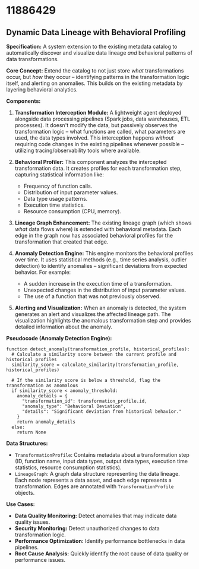 # 11886429

## Dynamic Data Lineage with Behavioral Profiling

**Specification:** A system extension to the existing metadata catalog to automatically discover and visualize data lineage *and* behavioral patterns of data transformations.

**Core Concept:** Extend the catalog to not just store *what* transformations occur, but *how* they occur – identifying patterns in the transformation logic itself, and alerting on anomalies. This builds on the existing metadata by layering behavioral analytics.

**Components:**

1.  **Transformation Interception Module:**  A lightweight agent deployed alongside data processing pipelines (Spark jobs, data warehouses, ETL processes). It doesn't modify the data, but passively observes the transformation logic – what functions are called, what parameters are used, the data types involved.  This interception happens *without* requiring code changes in the existing pipelines whenever possible – utilizing tracing/observability tools where available.

2.  **Behavioral Profiler:**  This component analyzes the intercepted transformation data. It creates profiles for each transformation step, capturing statistical information like:
    *   Frequency of function calls.
    *   Distribution of input parameter values.
    *   Data type usage patterns.
    *   Execution time statistics.
    *   Resource consumption (CPU, memory).

3.  **Lineage Graph Enhancement:**  The existing lineage graph (which shows *what* data flows where) is extended with behavioral metadata.  Each edge in the graph now has associated behavioral profiles for the transformation that created that edge.

4.  **Anomaly Detection Engine:** This engine monitors the behavioral profiles over time. It uses statistical methods (e.g., time series analysis, outlier detection) to identify anomalies – significant deviations from expected behavior.  For example:
    *   A sudden increase in the execution time of a transformation.
    *   Unexpected changes in the distribution of input parameter values.
    *   The use of a function that was not previously observed.

5.  **Alerting and Visualization:**  When an anomaly is detected, the system generates an alert and visualizes the affected lineage path.  The visualization highlights the anomalous transformation step and provides detailed information about the anomaly.

**Pseudocode (Anomaly Detection Engine):**

```
function detect_anomaly(transformation_profile, historical_profiles):
  # Calculate a similarity score between the current profile and historical profiles
  similarity_score = calculate_similarity(transformation_profile, historical_profiles)

  # If the similarity score is below a threshold, flag the transformation as anomalous
  if similarity_score < anomaly_threshold:
    anomaly_details = {
      "transformation_id": transformation_profile.id,
      "anomaly_type": "Behavioral Deviation",
      "details": "Significant deviation from historical behavior."
    }
    return anomaly_details
  else:
    return None
```

**Data Structures:**

*   `TransformationProfile`: Contains metadata about a transformation step (ID, function name, input data types, output data types, execution time statistics, resource consumption statistics).
*   `LineageGraph`: A graph data structure representing the data lineage. Each node represents a data asset, and each edge represents a transformation. Edges are annotated with `TransformationProfile` objects.

**Use Cases:**

*   **Data Quality Monitoring:** Detect anomalies that may indicate data quality issues.
*   **Security Monitoring:** Detect unauthorized changes to data transformation logic.
*   **Performance Optimization:** Identify performance bottlenecks in data pipelines.
*   **Root Cause Analysis:** Quickly identify the root cause of data quality or performance issues.